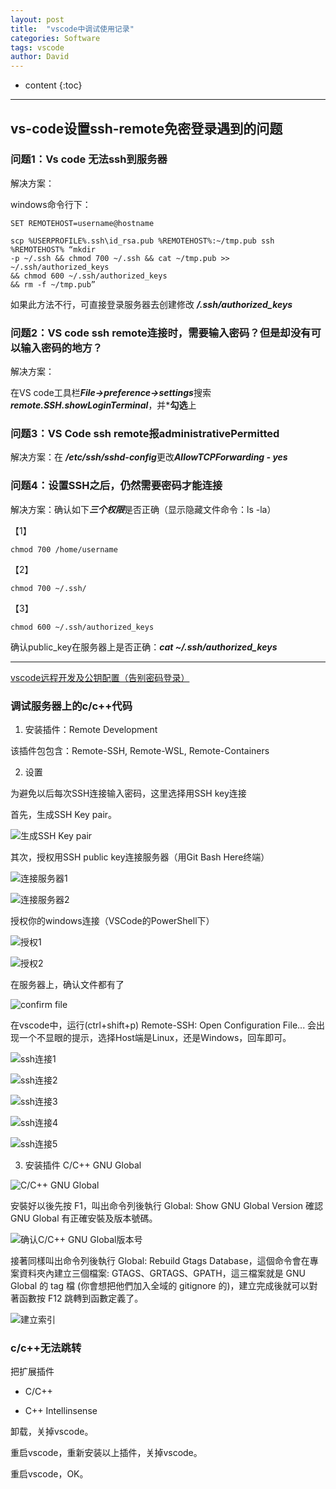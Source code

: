 ```yaml
---
layout: post
title:  "vscode中调试使用记录"
categories: Software
tags: vscode
author: David
---
```


* content
{:toc}

---

## vs-code设置ssh-remote免密登录遇到的问题

### 问题1：Vs code 无法ssh到服务器

解决方案：

windows命令行下：
```
SET REMOTEHOST=username@hostname

scp %USERPROFILE%.ssh\id_rsa.pub %REMOTEHOST%:~/tmp.pub ssh %REMOTEHOST% “mkdir
-p ~/.ssh && chmod 700 ~/.ssh && cat ~/tmp.pub >> ~/.ssh/authorized_keys
&& chmod 600 ~/.ssh/authorized_keys
&& rm -f ~/tmp.pub”
```
如果此方法不行，可直接登录服务器去创建修改
***/.ssh/authorized_keys***

### 问题2：VS code ssh remote连接时，需要输入密码？但是却没有可以输入密码的地方？

解决方案：

在VS code工具栏***File->preference->settings***搜索 ***remote.SSH.showLoginTerminal***，并***勾选**上

### 问题3：VS Code ssh remote报administrativePermitted

解决方案：在 ***/etc/ssh/sshd-config***更改***AllowTCPForwarding - yes***

### 问题4：设置SSH之后，仍然需要密码才能连接

解决方案：确认如下***三个权限***是否正确（显示隐藏文件命令：ls -la）

【1】
```
chmod 700 /home/username
```
【2】
```
chmod 700 ~/.ssh/
```
【3】
```
chmod 600 ~/.ssh/authorized_keys
```

确认public_key在服务器上是否正确：***cat ~/.ssh/authorized_keys***

---------------------
[vscode远程开发及公钥配置（告别密码登录）](https://blog.csdn.net/u010417914/article/details/96918562)

### 调试服务器上的c/c++代码

1. 安装插件：Remote Development

该插件包包含：Remote-SSH, Remote-WSL, Remote-Containers

2. 设置

为避免以后每次SSH连接输入密码，这里选择用SSH key连接

首先，生成SSH Key pair。

![生成SSH Key pair](https://github.com/titron/titron.github.io/raw/master/img/2020-06-05-vscode_memo_1.png)

其次，授权用SSH public key连接服务器（用Git Bash Here终端）

![连接服务器1](https://github.com/titron/titron.github.io/raw/master/img/2020-06-05-vscode_memo_2.png)

![连接服务器2](https://github.com/titron/titron.github.io/raw/master/img/2020-06-05-vscode_memo_3.png)

授权你的windows连接（VSCode的PowerShell下）

![授权1](https://github.com/titron/titron.github.io/raw/master/img/2020-06-05-vscode_memo_authorize1.png)

![授权2](https://github.com/titron/titron.github.io/raw/master/img/2020-06-05-vscode_memo_authorize2.png)

在服务器上，确认文件都有了

![confirm file](https://github.com/titron/titron.github.io/raw/master/img/2020-06-05-vscode_memo_confirmFile.png)

在vscode中，运行(ctrl+shift+p) Remote-SSH: Open Configuration File...
会出现一个不显眼的提示，选择Host端是Linux，还是Windows，回车即可。

![ssh连接1](https://github.com/titron/titron.github.io/raw/master/img/2020-06-05-vscode_memo_ssh1.png)

![ssh连接2](https://github.com/titron/titron.github.io/raw/master/img/2020-06-05-vscode_memo_ssh2.png)

![ssh连接3](https://github.com/titron/titron.github.io/raw/master/img/2020-06-05-vscode_memo_ssh3.png)

![ssh连接4](https://github.com/titron/titron.github.io/raw/master/img/2020-06-05-vscode_memo_ssh4.png)

![ssh连接5](https://github.com/titron/titron.github.io/raw/master/img/2020-06-05-vscode_memo_ssh5.png)

3. 安装插件 C/C++ GNU Global

![C/C++ GNU Global](https://github.com/titron/titron.github.io/raw/master/img/2020-06-05-vscode_memo_gnu_global1.png)

安裝好以後先按 F1，叫出命令列後執行 Global: Show GNU Global Version 確認 GNU Global 有正確安裝及版本號碼。

![确认C/C++ GNU Global版本号](https://github.com/titron/titron.github.io/raw/master/img/2020-06-05-vscode_memo_gnu_global2.png)

接著同樣叫出命令列後執行 Global: Rebuild Gtags Database，這個命令會在專案資料夾內建立三個檔案: GTAGS、GRTAGS、GPATH，這三檔案就是 GNU Global 的 tag  檔 (你會想把他們加入全域的 gitignore 的)，建立完成後就可以對著函數按 F12 跳轉到函數定義了。

![建立索引](https://github.com/titron/titron.github.io/raw/master/img/2020-06-05-vscode_memo_end.png)

### c/c++无法跳转

把扩展插件

* C/C++

* C++ Intellinsense

卸载，关掉vscode。

重启vscode，重新安装以上插件，关掉vscode。

重启vscode，OK。



